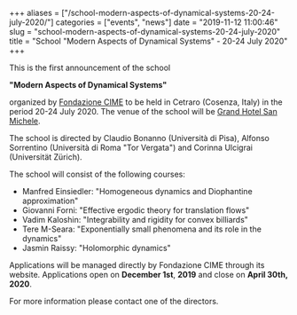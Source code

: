 +++
aliases = ["/school-modern-aspects-of-dynamical-systems-20-24-july-2020/"]
categories = ["events", "news"]
date = "2019-11-12 11:00:46"
slug = "school-modern-aspects-of-dynamical-systems-20-24-july-2020"
title = "School \"Modern Aspects of Dynamical Systems\" - 20-24 July 2020"
+++

This is the first announcement of the school

**"Modern Aspects of Dynamical Systems"**

organized by [Fondazione CIME](http://web.math.unifi.it/users/cime/) to
be held in Cetraro (Cosenza, Italy) in the period 20-24 July 2020. The
venue of the school will be [Grand Hotel San
Michele](https://www.grandhotelsanmichele.it/).

The school is directed by Claudio Bonanno (Università di Pisa), Alfonso
Sorrentino (Università di Roma "Tor Vergata") and Corinna Ulcigrai
(Universität Zürich).

The school will consist of the following courses:

-   Manfred Einsiedler: "Homogeneous dynamics and Diophantine
    approximation"
-   Giovanni Forni: "Effective ergodic theory for translation flows"
-   Vadim Kaloshin: "Integrability and rigidity for convex billiards"
-   Tere M-Seara: "Exponentially small phenomena and its role in the
    dynamics"
-   Jasmin Raissy: "Holomorphic dynamics"

Applications will be managed directly by Fondazione CIME through its
website. Applications open on **December 1st**, **2019** and close on
**April 30th, 2020**.

For more information please contact one of the directors.
